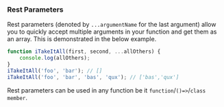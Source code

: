 ### Rest Parameters
Rest parameters (denoted by `...argumentName` for the last argument) allow you to quickly accept multiple arguments in your function and get them as an array. This is demonstrated in the below example.

```ts
function iTakeItAll(first, second, ...allOthers) {
    console.log(allOthers);
}
iTakeItAll('foo', 'bar'); // []
iTakeItAll('foo', 'bar', 'bas', 'qux'); // ['bas','qux']
```

Rest parameters can be used in any function be it `function`/`()=>`/`class member`.
